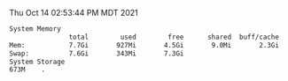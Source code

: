 Thu Oct 14 02:53:44 PM MDT 2021
```bash
System Memory
               total        used        free      shared  buff/cache   available
Mem:           7.7Gi       927Mi       4.5Gi       9.0Mi       2.3Gi       6.4Gi
Swap:          7.6Gi       343Mi       7.3Gi
System Storage
673M	.
```
